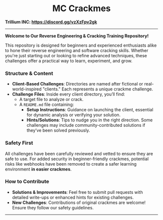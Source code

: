 <h1 align="center">MC Crackmes</h1>

**Trillium INC: https://discord.gg/vzXzFpv2gk**

---  
**Welcome to Our Reverse Engineering & Cracking Training Repository!**  

This repository is designed for beginners and experienced enthusiasts alike to hone their reverse engineering and software cracking skills. Whether you're just starting out or looking to refine advanced techniques, these challenges offer a practical way to learn, experiment, and grow.  

### Structure & Content  
- **Client-Based Challenges**: Directories are named after fictional or real-world-inspired "clients." Each represents a unique crackme challenge.  
- **Challenge Files**: Inside every client directory, you’ll find:  
  - A target file to analyze or crack.  
  - A `README.md` file containing:  
    - **Setup Instructions**: Guidance on launching the client, essential for dynamic analysis or verifying your solution.  
    - **Hints/Solutions**: Tips to nudge you in the right direction. Some challenges may include community-contributed solutions if they’ve been solved previously.  

### Safety First  
All challenges have been carefully reviewed and vetted to ensure they are safe to use. For added security in beginner-friendly crackmes, potential risks like webhooks have been removed to create a safer learning environment **in easier crackmes**.  

### How to Contribute  
- **Solutions & Improvements**: Feel free to submit pull requests with detailed write-ups or enhanced hints for existing challenges.  
- **New Challenges**: Contributions of original crackmes are welcome! Ensure they follow our safety guidelines.  
---  
